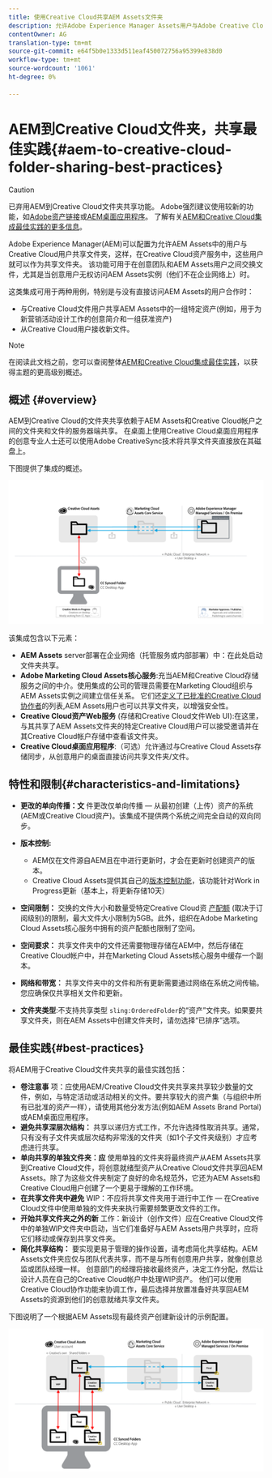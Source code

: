 ```yaml
---
title: 使用Creative Cloud共享AEM Assets文件夹
description: 允许Adobe Experience Manager Assets用户与Adobe Creative Cloud用户交换资产文件夹的配置和最佳实践。
contentOwner: AG
translation-type: tm+mt
source-git-commit: e64f5b0e1333d511eaf450072756a95399e838d0
workflow-type: tm+mt
source-wordcount: '1061'
ht-degree: 0%

---
```



# AEM到Creative Cloud文件夹，共享最佳实践{#aem-to-creative-cloud-folder-sharing-best-practices}

>[!CAUTION]
>
>已弃用AEM到Creative Cloud文件夹共享功能。 Adobe强烈建议使用较新的功能，如[Adobe资产链接](https://helpx.adobe.com/enterprise/admin-guide.html/enterprise/using/adobe-asset-link.ug.html)或[AEM桌面应用程序](https://experienceleague.adobe.com/docs/experience-manager-desktop-app/using/using.html)。 了解有关[AEM和Creative Cloud集成最佳实践的更多信息](/help/assets/aem-cc-integration-best-practices.md)。

Adobe Experience Manager(AEM)可以配置为允许AEM Assets中的用户与Creative Cloud用户共享文件夹，这样，在Creative Cloud资产服务中，这些用户就可以作为共享文件夹。 该功能可用于在创意团队和AEM Assets用户之间交换文件，尤其是当创意用户无权访问AEM Assets实例（他们不在企业网络上）时。

这类集成可用于两种用例，特别是与没有直接访问AEM Assets的用户合作时：

* 与Creative Cloud文件用户共享AEM Assets中的一组特定资产(例如，用于为新营销活动设计工作的创意简介和一组获准资产)
* 从Creative Cloud用户接收新文件。

>[!NOTE]
>
>在阅读此文档之前，您可以查阅整体[AEM和Creative Cloud集成最佳实践](aem-cc-integration-best-practices.md)，以获得主题的更高级别概述。

## 概述 {#overview}

AEM到Creative Cloud的文件夹共享依赖于AEM Assets和Creative Cloud帐户之间的文件夹和文件的服务器端共享。 在桌面上使用Creative Cloud桌面应用程序的创意专业人士还可以使用Adobe CreativeSync技术将共享文件夹直接放在其磁盘上。

下图提供了集成的概述。

![chlimage_1-406](assets/chlimage_1-406.png)

该集成包含以下元素：

* **AEM Assets** server部署在企业网络（托管服务或内部部署）中：在此处启动文件夹共享。
* **Adobe Marketing Cloud Assets核心服务**:充当AEM和Creative Cloud存储服务之间的中介。使用集成的公司的管理员需要在Marketing Cloud组织与AEM Assets实例之间建立信任关系。 它们还[定义了已批准的Creative Cloud协作者](https://experienceleague.adobe.com/docs/core-services/interface/assets/t-admin-add-cc-user.html?lang=en#assets)的列表,AEM Assets用户也可以共享文件夹，以增强安全性。
* **Creative Cloud资产Web服务** (存储和Creative Cloud文件Web UI):在这里，与其共享了AEM Assets文件夹的特定Creative Cloud用户可以接受邀请并在其Creative Cloud帐户存储中查看该文件夹。
* **Creative Cloud桌面应用程序**:（可选）允许通过与Creative Cloud Assets存储同步，从创意用户的桌面直接访问共享文件夹/文件。

## 特性和限制{#characteristics-and-limitations}

* **更改的单向传播：文** 件更改仅单向传播 — 从最初创建（上传）资产的系统(AEM或Creative Cloud资产)。该集成不提供两个系统之间完全自动的双向同步。

* **版本控制:**

   * AEM仅在文件源自AEM且在中进行更新时，才会在更新时创建资产的版本。
   * Creative Cloud Assets提供其自己的[版本控制功能](https://helpx.adobe.com/creative-cloud/help/versioning-faq.html)，该功能针对Work in Progress更新（基本上，将更新存储10天）

* **空间限制：** 交换的文件大小和数量受特定Creative Cloud资 [产配额](https://helpx.adobe.com/creative-cloud/kb/file-storage-quota.html) (取决于订阅级别)的限制，最大文件大小限制为5GB。此外，组织在Adobe Marketing Cloud Assets核心服务中拥有的资产配额也限制了空间。

* **空间要求：** 共享文件夹中的文件还需要物理存储在AEM中，然后存储在Creative Cloud帐户中，并在Marketing Cloud Assets核心服务中缓存一个副本。
* **网络和带宽：** 共享文件夹中的文件和所有更新需要通过网络在系统之间传输。您应确保仅共享相关文件和更新。
* **文件夹类型**:不支持共享类型 `sling:OrderedFolder`的“资产”文件夹。如果要共享文件夹，则在AEM Assets中创建文件夹时，请勿选择“已排序”选项。

## 最佳实践{#best-practices}

将AEM用于Creative Cloud文件夹共享的最佳实践包括：

* **卷注意事** 项：应使用AEM/Creative Cloud文件夹共享来共享较少数量的文件，例如，与特定活动或活动相关的文件。要共享较大的资产集（与组织中所有已批准的资产一样），请使用其他分发方法(例如AEM Assets Brand Portal)或AEM桌面应用程序。
* **避免共享深层次结构：** 共享以递归方式工作，不允许选择性取消共享。通常，只有没有子文件夹或层次结构非常浅的文件夹（如1个子文件夹级别）才应考虑进行共享。
* **单向共享的单独文件夹：应** 使用单独的文件夹将最终资产从AEM Assets共享到Creative Cloud文件，将创意就绪型资产从Creative Cloud文件共享回AEM Assets。除了为这些文件夹制定了良好的命名规范外，它还为AEM Assets和Creative Cloud用户创建了一个更易于理解的工作环境。
* **在共享文件夹中避免** WIP：不应将共享文件夹用于进行中工作 — 在Creative Cloud文件中使用单独的文件夹来执行需要频繁更改文件的工作。
* **开始共享文件夹之外的新** 工作：新设计（创作文件）应在Creative Cloud文件中的单独WIP文件夹中启动，当它们准备好与AEM Assets用户共享时，应将它们移动或保存到共享文件夹。
* **简化共享结构：** 要实现更易于管理的操作设置，请考虑简化共享结构。AEM Assets文件夹应仅与团队代表共享，而不是与所有创意用户共享，就像创意总监或团队经理一样。 创意部门的经理将接收最终资产，决定工作分配，然后让设计人员在自己的Creative Cloud帐户中处理WIP资产。 他们可以使用Creative Cloud协作功能来协调工作，最后选择并放置准备好共享回AEM Assets的资源到他们的创意就绪共享文件夹。

下图说明了一个根据AEM Assets现有最终资产创建新设计的示例配置。

![chlimage_1-407](assets/chlimage_1-407.png)
